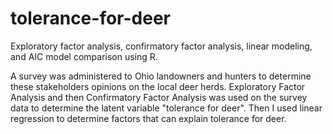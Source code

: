 # tolerance-for-deer
Exploratory factor analysis, confirmatory factor analysis, linear modeling, and AIC model comparison using R.

A survey was administered to Ohio landowners and hunters to determine these stakeholders opinions on the local deer herds. Exploratory Factor Analysis and then Confirmatory Factor Analysis was used on the survey data to determine the latent variable "tolerance for deer". Then I used linear regression to determine factors that can explain tolerance for deer.
